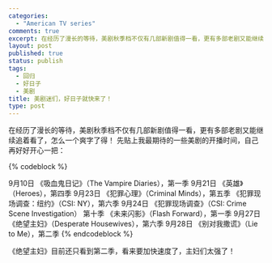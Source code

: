 ```yaml
--- 
categories: 
  - "American TV series"
comments: true
excerpt: 在经历了漫长的等待，美剧秋季档不仅有几部新剧值得一看，更有多部老剧又能继续追着看了，怎么一个爽字了得！
layout: post
published: true
status: publish
tags: 
  - 回归
  - 好日子
  - 美剧
title: 美剧迷们，好日子就快来了！
type: post
---
```

在经历了漫长的等待，美剧秋季档不仅有几部新剧值得一看，更有多部老剧又能继续追着看了，怎么一个爽字了得！
先贴上我最期待的一些美剧的开播时间，自己再好好开心一把：

{% codeblock %}

9月10日
《吸血鬼日记》（The Vampire Diaries），第一季
9月21日
《英雄》（Heroes），第四季
9月23日
《犯罪心理》（Criminal Minds），第五季
《犯罪现场调查：纽约》（CSI: NY），第六季
9月24日
《犯罪现场调查》（CSI: Crime Scene Investigation） 第十季
《未来闪影》（Flash Forward），第一季
9月27日
《绝望主妇》（Desperate Housewives），第六季
9月28日
《别对我撒谎》（Lie to Me），第二季
{% endcodeblock %}

《绝望主妇》目前还只看到第二季，看来要加快速度了，主妇们太强了！
